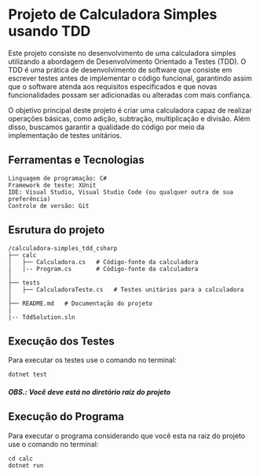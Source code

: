 # Projeto de Calculadora Simples usando TDD

Este projeto consiste no desenvolvimento de uma calculadora simples utilizando a abordagem de Desenvolvimento Orientado a Testes (TDD). O TDD é uma prática de desenvolvimento de software que consiste em escrever testes antes de implementar o código funcional, garantindo assim que o software atenda aos requisitos especificados e que novas funcionalidades possam ser adicionadas ou alteradas com mais confiança.

O objetivo principal deste projeto é criar uma calculadora capaz de realizar operações básicas, como adição, subtração, multiplicação e divisão. Além disso, buscamos garantir a qualidade do código por meio da implementação de testes unitários.

## Ferramentas e Tecnologias

    Linguagem de programação: C#
    Framework de teste: XUnit
    IDE: Visual Studio, Visual Studio Code (ou qualquer outra de sua preferência)
    Controle de versão: Git

## Esrutura do projeto

    /calculadora-simples_tdd_csharp
    ├── calc
    │   ├── Calculadora.cs   # Código-fonte da calculadora
    |   |-- Program.cs       # Código-fonte da calculadora
    │
    ├── tests
    │   ├── CalculadoraTeste.cs   # Testes unitários para a calculadora
    │
    ├── README.md   # Documentação do projeto
    |
    |-- TddSolution.sln

## Execução dos Testes

Para executar os testes use o comando no terminal:

    dotnet test

##### OBS.: Você deve está no diretório raiz do projeto

## Execução do Programa

Para executar o programa considerando que você esta na raiz do projeto use o comando no terminal:

    cd calc
    dotnet run
